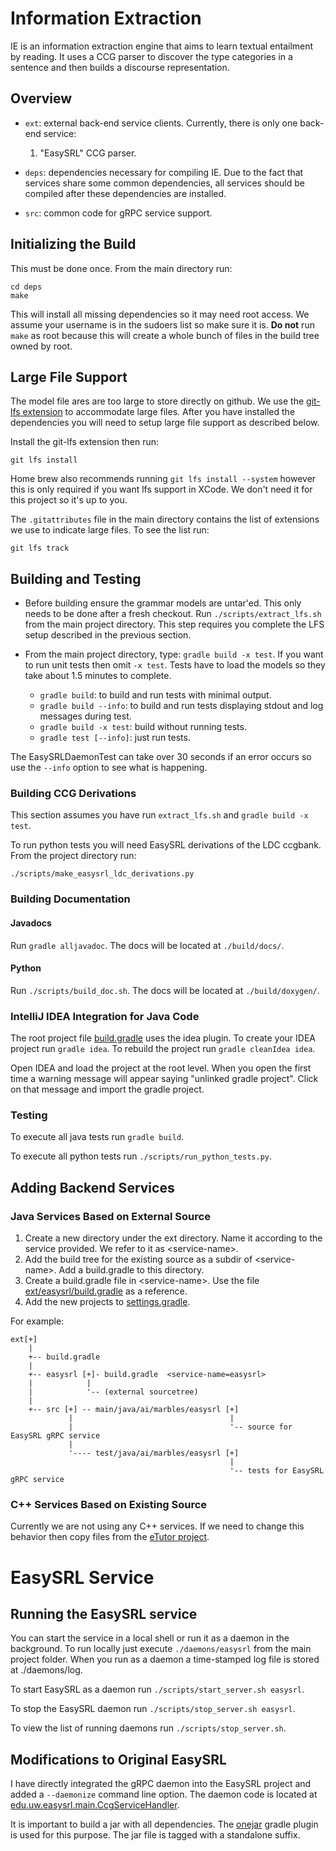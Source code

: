 # Information Extraction

IE is an information extraction engine that aims to learn textual entailment by 
reading.  It uses a CCG parser to discover the type categories in a sentence and
then builds a discourse representation.

## Overview

- `ext`: external back-end service clients.
  Currently, there is only one back-end service:
  1. "EasySRL" CCG parser.
  
- `deps`: dependencies necessary for compiling IE.
  Due to the fact that services share some common dependencies,
  all services should be compiled after these dependencies are installed.
  
- `src`: common code for gRPC service support.

## Initializing the Build

This must be done once. From the main directory run:
```
cd deps
make
```

This will install all missing dependencies so it may need root access. We assume
your username is in the sudoers list so make sure it is. **Do not** run `make` as
root because this will create a whole bunch of files in the build tree owned by root.

## Large File Support

The model file ares are too large to store directly on github. We use the
[git-lfs extension](https://git-lfs.github.com/) to accommodate large files. 
After you have installed the dependencies you will need to setup large
file support as described below.

Install the git-lfs extension then run:

```
git lfs install
```

Home brew also recommends running `git lfs install --system` however this is only
required if you want lfs support in XCode.  We don't need it for this project so
it's up to you.

The `.gitattributes` file in the main directory contains the list of extensions
we use to indicate large files. To see the list run:

```
git lfs track
```

## Building and Testing

- Before building ensure the grammar models are untar'ed. This only needs to be 
done after a fresh checkout. Run `./scripts/extract_lfs.sh` from the main project
directory. This step requires you complete the LFS setup described in the previous
section.

- From the main project directory, type: `gradle build -x test`. If you 
  want to run unit tests then omit `-x test`. Tests have to load the 
  models so they take about 1.5 minutes to complete.
    - `gradle build`: to build and run tests with minimal output.
    - `gradle build --info`: to build and run tests displaying stdout and log 
       messages during test.
    - `gradle build -x test`: build without running tests.
    - `gradle test [--info]`: just run tests.
    
The EasySRLDaemonTest can take over 30 seconds if an error occurs so use
the `--info` option to see what is happening. 

### Building CCG Derivations

This section assumes you have run `extract_lfs.sh` and `gradle build -x test`.

To run python tests you will need EasySRL derivations of the LDC ccgbank. From the project directory run:
```
./scripts/make_easysrl_ldc_derivations.py
```

### Building Documentation

#### Javadocs

Run `gradle alljavadoc`. The docs will be located at `./build/docs/`. 

#### Python

Run `./scripts/build_doc.sh`. The docs will be located at `./build/doxygen/`.

### IntelliJ IDEA Integration for Java Code

The root project file [build.gradle](build.gradle) uses the idea plugin.
To create your IDEA project run `gradle idea`. To rebuild the project run
`gradle cleanIdea idea`.

Open IDEA and load the project at the root level. When you open the first
time a warning message will appear saying "unlinked gradle project".
Click on that message and import the gradle project.
 
### Testing

To execute all java tests run `gradle build`.

To execute all python tests run `./scripts/run_python_tests.py`.

## Adding Backend Services

### Java Services Based on External Source

1. Create a new directory under the ext directory. Name it according
   to the service provided. We refer to it as \<service-name\>.
2. Add the build tree for the existing source as a subdir of \<service-name\>.
   Add a build.gradle to this directory.
3. Create a build.gradle file in \<service-name\>. Use the file
   [ext/easysrl/build.gradle](ext/easysrl/build.gradle) as a reference.
4. Add the new projects to [settings.gradle](settings.gradle).


For example:
```
ext[+]
    |
    +-- build.gradle
    |
    +-- easysrl [+]- build.gradle  <service-name=easysrl>
    |            |
    |            '-- (external sourcetree)
    |
    +-- src [+] -- main/java/ai/marbles/easysrl [+]
             |                                   |
             |                                   '-- source for EasySRL gRPC service
             |
             '---- test/java/ai/marbles/easysrl [+]
                                                 |
                                                 '-- tests for EasySRL gRPC service
```

### C++ Services Based on Existing Source

Currently we are not using any C++ services. If we need to change this behavior then
copy files from the [eTutor project](https://github.com/marbles-ai/etutor).


# EasySRL Service

## Running the EasySRL service

You can start the service in a local shell or run it as a daemon in the background.
To run locally just execute `./daemons/easysrl` from the main project folder.  When
you run as a daemon a time-stamped log file is stored at ./daemons/log.

To start EasySRL as a daemon run `./scripts/start_server.sh easysrl`.

To stop the EasySRL daemon run `./scripts/stop_server.sh easysrl`.
  
To view the list of running daemons run `./scripts/stop_server.sh`.

## Modifications to Original EasySRL

I have directly integrated the gRPC daemon into the EasySRL project and added a 
`--daemonize` command line option. The daemon code is located at
[edu.uw.easysrl.main.CcgServiceHandler](ext/easysrl/src/edu/uw/easysrl/main/CcgServiceHandler.java).

It is important to build a jar with all dependencies. The [onejar](http://one-jar.sourceforge.net/)
gradle plugin is used for this purpose.  The jar file is tagged with a standalone suffix.